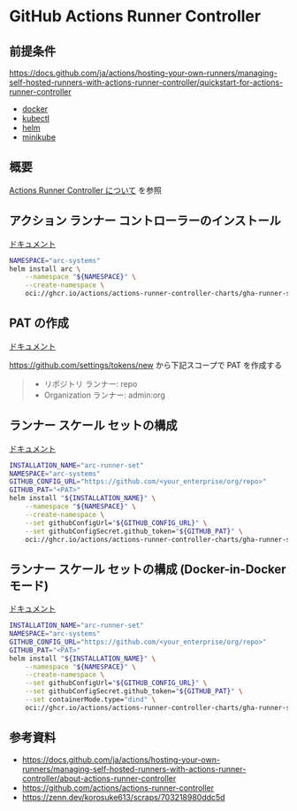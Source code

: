 # GitHub Actions Runner Controller

## 前提条件

https://docs.github.com/ja/actions/hosting-your-own-runners/managing-self-hosted-runners-with-actions-runner-controller/quickstart-for-actions-runner-controller

- [docker](https://docs.docker.com/engine/install/)
- [kubectl](https://kubernetes.io/docs/tasks/tools/)
- [helm](https://helm.sh/ja/docs/intro/install/)
- [minikube](https://minikube.sigs.k8s.io/docs/start/)

## 概要

[Actions Runner Controller について](https://docs.github.com/ja/actions/hosting-your-own-runners/managing-self-hosted-runners-with-actions-runner-controller/about-actions-runner-controller) を参照

## アクション ランナー コントローラーのインストール

[ドキュメント](https://docs.github.com/ja/actions/hosting-your-own-runners/managing-self-hosted-runners-with-actions-runner-controller/quickstart-for-actions-runner-controller#installing-actions-runner-controller)

```bash
NAMESPACE="arc-systems"
helm install arc \
    --namespace "${NAMESPACE}" \
    --create-namespace \
    oci://ghcr.io/actions/actions-runner-controller-charts/gha-runner-scale-set-controller
```

## PAT の作成

[ドキュメント](https://docs.github.com/ja/actions/hosting-your-own-runners/managing-self-hosted-runners-with-actions-runner-controller/authenticating-to-the-github-api#personal-access-token-classic-%E3%81%A7-arc-%E3%81%AE%E8%AA%8D%E8%A8%BC%E3%82%92%E8%A1%8C%E3%81%86)

https://github.com/settings/tokens/new から下記スコープで PAT を作成する

> - リポジトリ ランナー: repo
> - Organization ランナー: admin:org

## ランナー スケール セットの構成

[ドキュメント](https://docs.github.com/ja/actions/hosting-your-own-runners/managing-self-hosted-runners-with-actions-runner-controller/quickstart-for-actions-runner-controller#configuring-a-runner-scale-set)

```bash
INSTALLATION_NAME="arc-runner-set"
NAMESPACE="arc-systems"
GITHUB_CONFIG_URL="https://github.com/<your_enterprise/org/repo>"
GITHUB_PAT="<PAT>"
helm install "${INSTALLATION_NAME}" \
    --namespace "${NAMESPACE}" \
    --create-namespace \
    --set githubConfigUrl="${GITHUB_CONFIG_URL}" \
    --set githubConfigSecret.github_token="${GITHUB_PAT}" \
    oci://ghcr.io/actions/actions-runner-controller-charts/gha-runner-scale-set
```

## ランナー スケール セットの構成 (Docker-in-Dockerモード)

[ドキュメント](https://docs.github.com/en/actions/hosting-your-own-runners/managing-self-hosted-runners-with-actions-runner-controller/deploying-runner-scale-sets-with-actions-runner-controller#using-docker-in-docker-mode)

```bash
INSTALLATION_NAME="arc-runner-set"
NAMESPACE="arc-systems"
GITHUB_CONFIG_URL="https://github.com/<your_enterprise/org/repo>"
GITHUB_PAT="<PAT>"
helm install "${INSTALLATION_NAME}" \
    --namespace "${NAMESPACE}" \
    --create-namespace \
    --set githubConfigUrl="${GITHUB_CONFIG_URL}" \
    --set githubConfigSecret.github_token="${GITHUB_PAT}" \
    --set containerMode.type="dind" \
    oci://ghcr.io/actions/actions-runner-controller-charts/gha-runner-scale-set
```

## 参考資料

- https://docs.github.com/ja/actions/hosting-your-own-runners/managing-self-hosted-runners-with-actions-runner-controller/about-actions-runner-controller
- https://github.com/actions/actions-runner-controller 
- https://zenn.dev/korosuke613/scraps/703218980ddc5d
